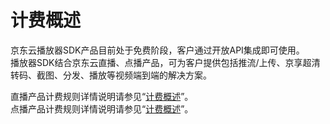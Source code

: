 # 计费概述

京东云播放器SDK产品目前处于免费阶段，客户通过开放API集成即可使用。  
播放器SDK结合京东云直播、点播产品，可为客户提供包括推流/上传、京享超清转码、截图、分发、播放等视频端到端的解决方案。

直播产品计费规则详情说明请参见“[计费概述](https://github.com/jdcloudcom/cn/blob/edit/documentation/Video-Service/Live-Video/Pricing/Billing-Overview.md)”。  
点播产品计费规则详情说明请参见“[计费概述](https://github.com/jdcloudcom/cn/blob/edit/documentation/Video-Service/Video-on-Demand/Pricing/Billing-Overview.md)”。


